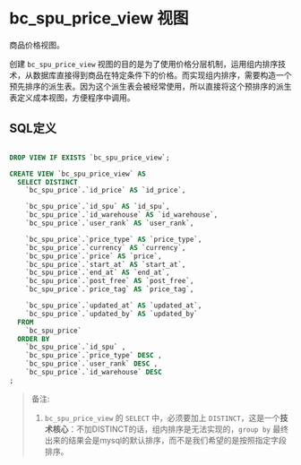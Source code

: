 # bc_spu_price_view 视图

商品价格视图。

创建 `bc_spu_price_view` 视图的目的是为了使用价格分层机制，运用组内排序技术，从数据库直接得到商品在特定条件下的价格。而实现组内排序，需要构造一个预先排序的派生表。因为这个派生表会被经常使用，所以直接将这个预排序的派生表定义成本视图，方便程序中调用。

## SQL定义

```sql

DROP VIEW IF EXISTS `bc_spu_price_view`;

CREATE VIEW `bc_spu_price_view` AS
  SELECT DISTINCT
    `bc_spu_price`.`id_price` AS `id_price`,

    `bc_spu_price`.`id_spu` AS `id_spu`,
    `bc_spu_price`.`id_warehouse` AS `id_warehouse`,
    `bc_spu_price`.`user_rank` AS `user_rank`,

    `bc_spu_price`.`price_type` AS `price_type`,
    `bc_spu_price`.`currency` AS `currency`,
    `bc_spu_price`.`price` AS `price`,
    `bc_spu_price`.`start_at` AS `start_at`,
    `bc_spu_price`.`end_at` AS `end_at`,
    `bc_spu_price`.`post_free` AS `post_free`,
    `bc_spu_price`.`price_tag` AS `price_tag`,

    `bc_spu_price`.`updated_at` AS `updated_at`,
    `bc_spu_price`.`updated_by` AS `updated_by`
  FROM
    `bc_spu_price`
  ORDER BY
    `bc_spu_price`.`id_spu` ,
    `bc_spu_price`.`price_type` DESC ,
    `bc_spu_price`.`user_rank` DESC ,
    `bc_spu_price`.`id_warehouse` DESC
;
```

> 备注:
> 1. `bc_spu_price_view` 的 `SELECT` 中，必须要加上 `DISTINCT`，这是一个**技术核心**：不加DISTINCT的话，组内排序是无法实现的，`group by` 最终出来的结果会是mysql的默认排序，而不是我们希望的是按照指定字段排序。
